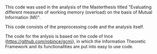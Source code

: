 This code was used in the analysis of the Masterthesis titled "Evaluating different measures of working memory (overload) on the basis of Mutual Information (MI)".

This code consists of the preprocessing code and the analysis itself. 

The code for the anlysis is based on the code of Ince (https://github.com/robince/gcmi), in which the Information Theoretic Framework and its functionalities are put into easy to use code. 
